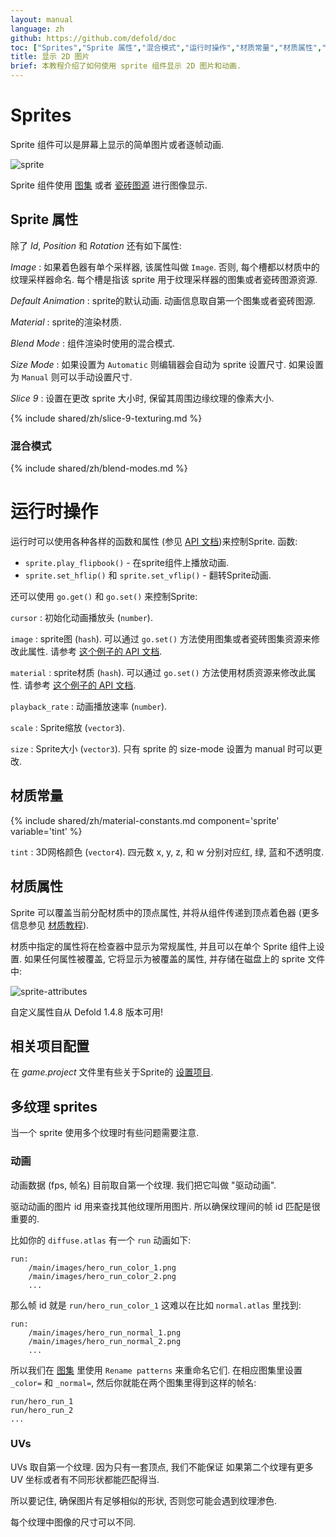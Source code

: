 ```yaml
---
layout: manual
language: zh
github: https://github.com/defold/doc
toc: ["Sprites","Sprite 属性","混合模式","运行时操作","材质常量","材质属性","相关项目配置","多纹理 sprites","动画","UVs"]
title: 显示 2D 图片
brief: 本教程介绍了如何使用 sprite 组件显示 2D 图片和动画.
---
```


#  Sprites

Sprite 组件可以是屏幕上显示的简单图片或者逐帧动画.

![sprite](/manuals/images/graphics/sprite.png)

Sprite 组件使用 [图集](/zh/manuals/atlas) 或者 [瓷砖图源](/zh/manuals/tilesource) 进行图像显示.

## Sprite 属性

除了 *Id*, *Position* 和 *Rotation* 还有如下属性:

*Image*
: 如果着色器有单个采样器, 该属性叫做 `Image`. 否则, 每个槽都以材质中的纹理采样器命名.
  每个槽是指该 sprite 用于纹理采样器的图集或者瓷砖图源资源.

*Default Animation*
: sprite的默认动画. 动画信息取自第一个图集或者瓷砖图源.

*Material*
: sprite的渲染材质.

*Blend Mode*
: 组件渲染时使用的混合模式.

*Size Mode*
: 如果设置为 `Automatic` 则编辑器会自动为 sprite 设置尺寸. 如果设置为 `Manual` 则可以手动设置尺寸.

*Slice 9*
: 设置在更改 sprite 大小时, 保留其周围边缘纹理的像素大小.

{% include shared/zh/slice-9-texturing.md %}

### 混合模式
{% include shared/zh/blend-modes.md %}

# 运行时操作

运行时可以使用各种各样的函数和属性 (参见 [API 文档](/ref/sprite/))来控制Sprite. 函数:

* `sprite.play_flipbook()` - 在sprite组件上播放动画.
* `sprite.set_hflip()` 和 `sprite.set_vflip()` - 翻转Sprite动画.

还可以使用 `go.get()` 和 `go.set()` 来控制Sprite:

`cursor`
: 初始化动画播放头 (`number`).

`image`
: sprite图 (`hash`). 可以通过 `go.set()` 方法使用图集或者瓷砖图集资源来修改此属性. 请参考 [这个例子的 API 文档](/ref/sprite/#image).

`material`
: sprite材质 (`hash`). 可以通过 `go.set()` 方法使用材质资源来修改此属性. 请参考 [这个例子的 API 文档](/ref/sprite/#material).

`playback_rate`
: 动画播放速率 (`number`).

`scale`
: Sprite缩放 (`vector3`).

`size`
: Sprite大小 (`vector3`). 只有 sprite 的 size-mode 设置为 manual 时可以更改.

## 材质常量

{% include shared/zh/material-constants.md component='sprite' variable='tint' %}

`tint`
: 3D网格颜色 (`vector4`). 四元数 x, y, z, 和 w 分别对应红, 绿, 蓝和不透明度.

## 材质属性

Sprite 可以覆盖当前分配材质中的顶点属性, 并将从组件传递到顶点着色器 (更多信息参见 [材质教程](/zh/manuals/material/#attributes)).

材质中指定的属性将在检查器中显示为常规属性, 并且可以在单个 Sprite 组件上设置. 如果任何属性被覆盖, 它将显示为被覆盖的属性, 并存储在磁盘上的 sprite 文件中:

![sprite-attributes](/manuals/images/graphics/sprite-attributes.png)

<div class='sidenote' markdown='1'>
自定义属性自从 Defold 1.4.8 版本可用!
</div>

## 相关项目配置

在 *game.project* 文件里有些关于Sprite的 [设置项目](/zh/manuals/project-settings#sprite).

## 多纹理 sprites

当一个 sprite 使用多个纹理时有些问题需要注意.

### 动画

动画数据 (fps, 帧名) 目前取自第一个纹理. 我们把它叫做 "驱动动画".

驱动动画的图片 id 用来查找其他纹理所用图片.
所以确保纹理间的帧 id 匹配是很重要的.

比如你的 `diffuse.atlas` 有一个 `run` 动画如下:

```
run:
    /main/images/hero_run_color_1.png
    /main/images/hero_run_color_2.png
    ...
```

那么帧 id 就是 `run/hero_run_color_1` 这难以在比如 `normal.atlas` 里找到:

```
run:
    /main/images/hero_run_normal_1.png
    /main/images/hero_run_normal_2.png
    ...
```

所以我们在 [图集](/zh/manuals/material/) 里使用 `Rename patterns` 来重命名它们.
在相应图集里设置 `_color=` 和 `_normal=`, 然后你就能在两个图集里得到这样的帧名:

```
run/hero_run_1
run/hero_run_2
...
```

### UVs

UVs 取自第一个纹理. 因为只有一套顶点, 我们不能保证
如果第二个纹理有更多 UV 坐标或者有不同形状都能匹配得当.

所以要记住, 确保图片有足够相似的形状, 否则您可能会遇到纹理渗色.

每个纹理中图像的尺寸可以不同.
